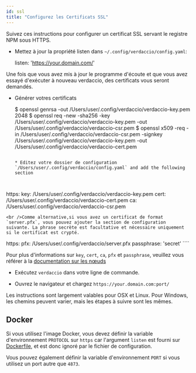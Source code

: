 ```yaml
---
id: ssl
title: "Configurez les Certificats SSL"
---
```


Suivez ces instructions pour configurer un certificat SSL servant le registre NPM sous HTTPS.

* Mettez à jour la propriété listen dans `~/.config/verdaccio/config.yaml`:

    listen: 'https://your.domain.com/'
    

Une fois que vous avez mis à jour le programme d'écoute et que vous avez essayé d'exécuter à nouveau verdaccio, des certificats vous seront demandés.

* Générer votres certificats

     $ openssl genrsa -out /Users/user/.config/verdaccio/verdaccio-key.pem 2048
     $ openssl req -new -sha256 -key /Users/user/.config/verdaccio/verdaccio-key.pem -out /Users/user/.config/verdaccio/verdaccio-csr.pem
     $ openssl x509 -req -in /Users/user/.config/verdaccio/verdaccio-csr.pem -signkey /Users/user/.config/verdaccio/verdaccio-key.pem -out /Users/user/.config/verdaccio/verdaccio-cert.pem
     ````
    
    * Editez votre dossier de configuration `/Users/user/.config/verdaccio/config.yaml` and add the following section
    
    

https: key: /Users/user/.config/verdaccio/verdaccio-key.pem cert: /Users/user/.config/verdaccio/verdaccio-cert.pem ca: /Users/user/.config/verdaccio/verdaccio-csr.pem

    <br />Comme alternative,si vous avez un certificat de format `server.pfx`, vous pouvez ajouter la section de configuration suivante. La phrase secrète est facultative et nécessaire uniquement si le certificat est crypté.
    
    

https: pfx: /Users/user/.config/verdaccio/server.pfx passphrase: 'secret' ````

Pour plus d'informations sur `key`, `cert`, `ca`, `pfx` et `passphrase`, veuillez vous référer à la [documentation sur les nœuds](https://nodejs.org/api/tls.html#tls_tls_createsecurecontext_options)

* Exécutez `verdaccio` dans votre ligne de commande.

* Ouvrez le navigateur et chargez `https://your.domain.com:port/`

Les instructions sont largement valables pour OSX et Linux. Pour Windows, les chemins peuvent varier, mais les étapes à suivre sont les mêmes.

## Docker

Si vous utilisez l'image Docker, vous devez définir la variable d'environnement `PROTOCOL` sur `https` car l'argument `listen` est fourni sur [Dockerfile](https://github.com/verdaccio/verdaccio/blob/master/Dockerfile#L43), et est donc ignoré par le fichier de configuration.

Vous pouvez également définir la variable d'environnement `PORT` si vous utilisez un port autre que `4873`.